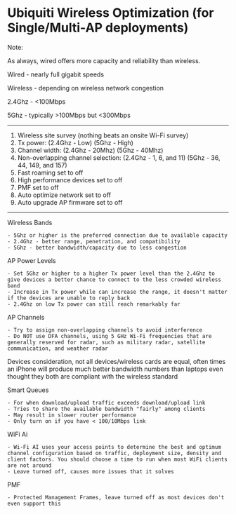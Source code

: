 # Ubiquiti Wireless Optimization (for Single/Multi-AP deployments)

Note:

As always, wired offers more capacity and reliability than wireless.

Wired - nearly full gigabit speeds

Wireless - depending on wireless network congestion

2.4Ghz - <100Mbps

5Ghz - typically >100Mbps but <300Mbps

---

1. Wireless site survey (nothing beats an onsite Wi-Fi survey)
2. Tx power: (2.4Ghz - Low) (5Ghz - High)
3. Channel width: (2.4Ghz - 20Mhz) (5Ghz - 40Mhz)
4. Non-overlapping channel selection: (2.4Ghz - 1, 6, and 11) (5Ghz - 36, 44, 149, and 157)
5. Fast roaming set to off
6. High performance devices set to off
7. PMF set to off
8. Auto optimize network set to off
9. Auto upgrade AP firmware set to off

---

Wireless Bands

	- 5Ghz or higher is the preferred connection due to available capacity
	- 2.4Ghz - better range, penetration, and compatibility
	- 5Ghz - better bandwidth/capacity due to less congestion

AP Power Levels

	- Set 5Ghz or higher to a higher Tx power level than the 2.4Ghz to give devices a better chance to connect to the less crowded wireless band
	- Increase in Tx power while can increase the range, it doesn't matter if the devices are unable to reply back
	- 2.4Ghz on low Tx power can still reach remarkably far

AP Channels

	- Try to assign non-overlapping channels to avoid interference
	- Do NOT use DFA channels, using 5 GHz Wi-Fi frequencies that are generally reserved for radar, such as military radar, satellite communication, and weather radar

Devices consideration, not all devices/wireless cards are equal, often times an iPhone will produce much better bandwidth numbers than laptops even thought they both are compliant with the wireless standard

Smart Queues

	- For when download/upload traffic exceeds download/upload link
	- Tries to share the available bandwidth "fairly" among clients
	- May result in slower router performance
	- Only turn on if you have < 100/10Mbps link

WiFi Ai

	- Wi-Fi AI uses your access points to determine the best and optimum channel configuration based on traffic, deployment size, density and client factors. You should choose a time to run when most WiFi clients are not around
	- Leave turned off, causes more issues that it solves
	
PMF

	- Protected Management Frames, leave turned off as most devices don't even support this

